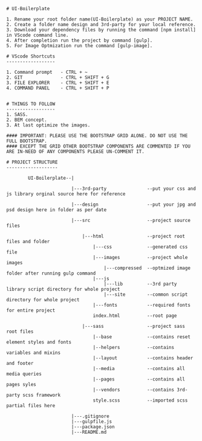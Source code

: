 	# UI-Boilerplate

	1. Rename your root folder name(UI-Boilerplate) as your PROJECT NAME.
	2. Create a folder name design and 3rd-party for your local reference.
	3. Download your dependency files by running the command [npm install] in VScode command line.
	4. After completion run the project by command [gulp].
	5. For Image Optmization run the command [gulp-image].

	# VScode Shortcuts
	------------------

	1. Command prompt 	- CTRL + ~
	2. GIT 				- CTRL + SHIFT + G
	3. FILE EXPLORER 	- CTRL + SHIFT + E
	4. COMMAND PANEL 	- CTRL + SHIFT + P


	# THINGS TO FOLLOW
	------------------
	1. SASS.
	2. BEM concept.
	3. At last optimize the images.

	#### IMPORTANT: PLEASE USE THE BOOTSTRAP GRID ALONE. DO NOT USE THE FULL BOOTSTRAP.
	#### EXCEPT THE GRID OTHER BOOTSTRAP COMPONENTS ARE COMMENTED IF YOU ARE IN-NEED OF ANY COMPONENTS PLEASE UN-COMMENT IT. 

	# PROJECT STRUCTURE
	-------------------

			UI-Boilerplate--|

							|---3rd-party    			--put your css and js library orginal source here for reference
							
							|---design       			--put your jpg and psd design here in folder as per date
							
							|---src          			--project source files
								
								|---html     			--project root files and folder
									|---css    			--generated css file
									|---images 			--project whole images 
										|---compressed 	--optmized image folder after running gulp command
									|---js
										|---lib  		--3rd party library script directory for whole project
										|---site 		--common script directory for whole project
									|---fonts  			--required fonts for entire project
									index.html         	--root page

								|---sass     			--project sass root files
									|--base    			--contains reset element styles and fonts
									|--helpers 			--contains variables and mixins 
									|--layout  			--contains header and footer
									|--media   			--contains all media queries 
									|--pages   			--contains all pages syles
									|--vendors 			--contains 3rd-party scss framework
									style.scss 			--imported scss partial files here

							|---.gitignore
							|---gulpfile.js
							|---package.json
							|---README.md
